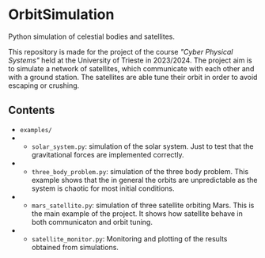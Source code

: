# OrbitSimulation

Python simulation of celestial bodies and satellites.

This repository is made for the project of the course _"Cyber Physical Systems"_
held at the University of Trieste in 2023/2024.
The project aim is to simulate a network of satellites, which communicate with each other
and with a ground station. The satellites are able tune their orbit in order to avoid escaping or crushing.

## Contents

- `examples/`
- - `solar_system.py`: simulation of the solar system. Just to test that the gravitational forces are implemented 
                       correctly.
- - `three_body_problem.py`: simulation of the three body problem. This example shows that the in general the orbits
                             are unpredictable as the system is chaotic for most initial conditions.
- - `mars_satellite.py`: simulation of three satellite orbiting Mars. This is the main example of the project.
                         It shows how satellite behave in both communicaton and orbit tuning.
- - `satellite_monitor.py`: Monitoring and plotting of the results obtained from simulations.


